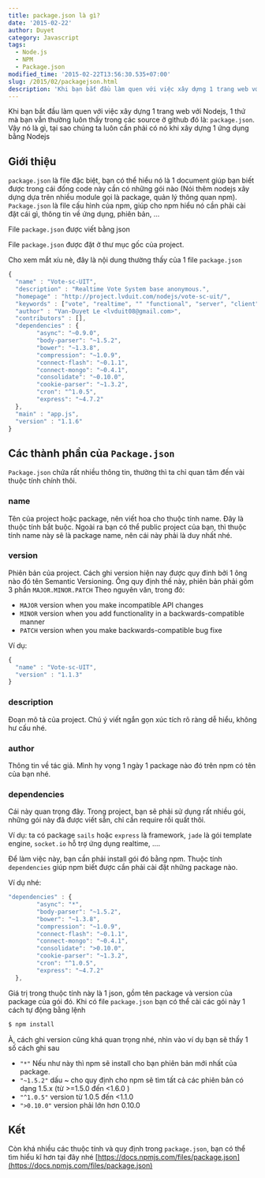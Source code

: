 ```yaml
---
title: package.json là gì?
date: '2015-02-22'
author: Duyet
category: Javascript
tags:
  - Node.js
  - NPM
  - Package.json
modified_time: '2015-02-22T13:56:30.535+07:00'
slug: /2015/02/packagejson.html
description: 'Khi bạn bắt đầu làm quen với việc xây dựng 1 trang web với Nodejs, 1 thứ mà bạn vẫn thường luôn thấy trong các source ở github đó là: `package.json`. Vậy nó là gì, tại sao chúng ta luôn cần phải có nó khi xây dựng 1 ứng dụng bằng Nodejs'
---
```


Khi bạn bắt đầu làm quen với việc xây dựng 1 trang web với Nodejs, 1 thứ mà bạn vẫn thường luôn thấy trong các source ở github đó là: `package.json`. Vậy nó là gì, tại sao chúng ta luôn cần phải có nó khi xây dựng 1 ứng dụng bằng Nodejs

## Giới thiệu

`package.json` là file đặc biệt, bạn có thể hiểu nó là 1 document giúp bạn biết được trong cái đống code này cần có những gói nào (Nói thêm nodejs xây dựng dựa trên nhiều module gọi là package, quản lý thông quan npm). `Package.json` là file cấu hình của npm, giúp cho npm hiểu nó cần phải cài đặt cái gì, thông tin về ứng dụng, phiên bản, ...

File `package.json` được viết bằng json

File `package.json` được đặt ở thư mục gốc của project.

Cho xem mắt xíu nè, đây là nội dung thường thấy của 1 file `package.json`

```js
{
  "name" : "Vote-sc-UIT",
  "description" : "Realtime Vote System base anonymous.",
  "homepage" : "http://project.lvduit.com/nodejs/vote-sc-uit/",
  "keywords" : ["vote", "realtime", "" "functional", "server", "client", "browser"],
  "author" : "Van-Duyet Le <lvduit08@gmail.com>",
  "contributors" : [],
  "dependencies" : {
        "async": "~0.9.0",
        "body-parser": "~1.5.2",
        "bower": "~1.3.8",
        "compression": "~1.0.9",
        "connect-flash": "~0.1.1",
        "connect-mongo": "~0.4.1",
        "consolidate": "~0.10.0",
        "cookie-parser": "~1.3.2",
        "cron": "^1.0.5",
        "express": "~4.7.2"
  },
  "main" : "app.js",
  "version" : "1.1.6"
}
```

## Các thành phần của `Package.json`

`Package.json` chứa rất nhiều thông tin, thường thì ta chỉ quan tâm đến vài thuộc tính chính thôi.

### name

Tên của project hoặc package, nên viết hoa cho thuộc tính name. Đây là thuộc tính bắt buộc. Ngoài ra bạn có thể public project của bạn, thì thuộc tính name này sẽ là package name, nên cái này phải là duy nhất nhé.

### version

Phiên bản của project. Cách ghi version hiện nay được quy đinh bởi 1 ông nào đó tên Semantic Versioning. Ông quy định thế này, phiên bản phải gồm 3 phần `MAJOR.MINOR.PATCH`
Theo nguyên văn, trong đó:

- `MAJOR` version when you make incompatible API changes
- `MINOR` version when you add functionality in a backwards-compatible manner
- `PATCH` version when you make backwards-compatible bug fixe

Ví dụ:

```js
{
  "name" : "Vote-sc-UIT",
  "version" : "1.1.3"
}
```

### description

Đoạn mô tả của project. Chú ý viết ngắn gọn xúc tích rõ ràng dễ hiểu, không hư cấu nhé.

### author

Thông tin về tác giả. Mình hy vọng 1 ngày 1 package nào đó trên npm có tên của bạn nhé.

### dependencies

Cái này quan trọng đây. Trong project, bạn sẽ phải sử dụng rất nhiều gói, những gói này đã được viết sẵn, chỉ cần require rồi quất thôi.

Ví dụ: ta có package `sails` hoặc `express` là framework, `jade` là gói template engine, `socket.io` hỗ trợ ứng dụng realtime, ....

Để làm việc này, bạn cần phải install gói đó bằng npm. Thuộc tính `dependencies` giúp npm biết được cần phải cài đặt những package nào.

Ví dụ nhé:

```js
"dependencies" : {
        "async": "*",
        "body-parser": "~1.5.2",
        "bower": "~1.3.8",
        "compression": "~1.0.9",
        "connect-flash": "~0.1.1",
        "connect-mongo": "~0.4.1",
        "consolidate": ">0.10.0",
        "cookie-parser": "~1.3.2",
        "cron": "^1.0.5",
        "express": "~4.7.2"
  },

```

Giá trị trong thuộc tính này là 1 json, gồm tên package và version của package của gói đó.
Khi có file `package.json` bạn có thể cài các gói này 1 cách tự động bằng lệnh

```bash
$ npm install
```

À, cách ghi version cũng khá quan trọng nhé, nhìn vào ví dụ bạn sẽ thấy 1 số cách ghi sau

- `"*"` Nếu như này thì npm sẽ install cho bạn phiên bản mới nhất của package.
- `"~1.5.2"` dấu ~ cho quy định cho npm sẽ tìm tất cả các phiên bản có dạng 1.5.x (từ >=1.5.0 đến <1.6.0 )
- `"^1.0.5"` version từ 1.0.5 đến <1.1.0
- `">0.10.0"` version phải lớn hơn 0.10.0

## Kết

Còn khá nhiều các thuộc tính và quy định trong `package.json`, bạn có thể tìm hiểu kĩ hơn tại đây nhé [https://docs.npmjs.com/files/package.json](https://docs.npmjs.com/files/package.json)
